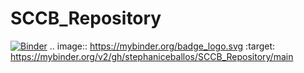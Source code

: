 # SCCB_Repository
[![Binder](https://mybinder.org/badge_logo.svg)](https://mybinder.org/v2/gh/stephaniceballos/SCCB_Repository/main)
.. image:: https://mybinder.org/badge_logo.svg
 :target: https://mybinder.org/v2/gh/stephaniceballos/SCCB_Repository/main
